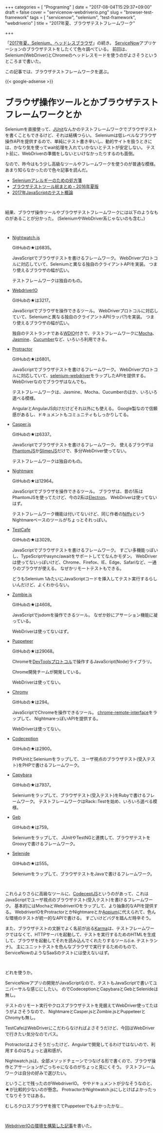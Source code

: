 +++
categories = [ "Programing" ]
date = "2017-08-04T15:29:37+09:00"
draft = false
cover = "servicenow-webdriverio.png"
slug = "browser-test-framework"
tags = [ "servicenow", "selenium", "test-framework", "webdriverio" ]
title = "2017年夏、ブラウザテストフレームワーク"

+++

「[2017年夏、Selenium、ヘッドレスブラウザ](https://www.kaitoy.xyz/2017/07/12/2017-selenium-headless-browsers/)」の続き。
[ServiceNow](https://www.servicenow.com/ja)アプリケーションのブラウザテストをしたくて色々調べている。
前回は、Selenium(WebDriver)とChromeのヘッドレスモードを使うのがよさそうというところまで書いた。

この記事では、ブラウザテストフレームワークを選ぶ。

{{< google-adsense >}}

# ブラウザ操作ツールとかブラウザテストフレームワークとか

Seleniumを直接使って、[JUnit](http://junit.org/junit4/)なんかのテストフレームワークでブラウザテストを書くこともできるけど、それは結構つらい。
Seleniumは低レベルなブラウザ操作APIを提供するので、単純にテスト書き辛いし、動的サイトを扱うときには、かなり気を使ってwait処理を入れていかないとテストが安定しない。
テスト前に、WebDriverの準備をしないといけなかったりするのも面倒。

なので、昨今はもう少し高級なツールやフレームワークを使うのが普通な模様。
あまり知らなかったので色々記事を読んだ。

* [Seleniumアレルギーのための処方箋](http://qiita.com/cognitom/items/27b7375bea653b414c8f)
* [ブラウザテストツール総まとめ・2016年夏版](http://qiita.com/cognitom/items/6cce719b57341769c14d)
* [2017年JavaScriptのテスト概論](http://postd.cc/a-complete-guide-to-testing-javascript-in-2017/)

<br>

結果、ブラウザ操作ツールやブラウザテストフレームワークには以下のようなものがあることが分かった。
(SeleniumやWebDriver系じゃないのも含む。)

<br>

* [Nightwatch.js](http://nightwatchjs.org/)

    GitHubの★は6835。

    JavaScriptでブラウザテストを書けるフレームワーク。
    WebDriverプロトコルに対応していて、Seleniumと異なる独自のクライアントAPIを実装。
    つまり使えるブラウザの幅が広い。

    テストフレームワークは独自のもの。

* [WebdriverIO](http://webdriver.io/)

    GitHubの★は3217。

    JavaScriptでブラウザを操作できるツール。
    WebDriverプロトコルに対応していて、Seleniumと異なる独自のクライアントAPI(ラッパ?)を実装。
    つまり使えるブラウザの幅が広い。

    独自のテストランナである[WDIO](http://webdriver.io/guide/testrunner/gettingstarted.html)付きで、テストフレームワークに[Mocha](https://mochajs.org/)、[Jasmine](https://jasmine.github.io/)、[Cucumber](https://cucumber.io/)など、いろいろ利用できる。

* [Protractor](http://www.protractortest.org/#/)

    GitHubの★は6801。

    JavaScriptでブラウザテストを書けるフレームワーク。
    WebDriverプロトコルに対応していて、[selenium-webdriver](https://github.com/SeleniumHQ/selenium/wiki/WebDriverJs)をラップしたAPIを提供する。
    WebDriverなのでブラウザはなんでも。

    テストフレームワークは、Jasmine、Mocha、Cucumberのほか、いろいろ選べる模様。

    AngularとAngularJS向けだけどそれ以外にも使える。
    Google製なので信頼感があるし、ドキュメントもコミュニティもしっかりしてる。

* [Casper.js](http://casperjs.org/)

    GitHubの★は6337。

    JavaScriptでブラウザテストを書けるフレームワーク。
    使えるブラウザは[PhantomJS](http://phantomjs.org/)か[SlimerJS](https://slimerjs.org/)だけで、多分WebDriver使ってない。

    テストフレームワークは独自のもの。

* [Nightmare](http://www.nightmarejs.org/)

    GitHubの★は12964。

    JavaScriptでブラウザを操作できるツール。
    ブラウザは、昔の1系はPhantomJSを使ってたけど、今の2系は[Electron](https://electron.atom.io/)。
    WebDriverは使ってないはず。

    テストフレームワーク機能は付いてないけど、同じ作者の[Niffy](https://open.segment.com/niffy)というNightmareベースのツールがちょっとそれっぽい。

* [TestCafe](https://devexpress.github.io/testcafe/)

    GitHubの★は3029。

    JavaScriptでブラウザテストを書けるフレームワーク。
    すごい多機能っぽいし、TypeScriptやasync/awaitをサポートしててなんかモダン。
    WebDriverは使ってないっぽいけど、Chrome、Firefox、IE、Edge、Safariなど、一通りのブラウザが使える。
    なぜかリモートテストもできる。

    どうもSelenium 1みたいにJavaScriptコードを挿入してテスト実行するらしいんだけど、よくわからない。

* [Zombie.js](http://zombie.js.org/)

    GitHubの★は4608。

    JavaScriptでjsdomを操作できるツール。
    なぜか妙にアサーション機能に凝っている。

    WebDriverは使ってないはず。

* [Puppeteer](https://github.com/GoogleChrome/puppeteer)

    GitHubの★は29068。

    Chromeを[DevToolsプロトコル](https://chromedevtools.github.io/devtools-protocol/)で操作するJavaScript(Node)ライブラリ。

    Chrome開発チームが開発している。

    WebDriverは使ってない。

* [Chromy](https://github.com/OnetapInc/chromy)

    GitHubの★は294。

    JavaScriptでChromeを操作できるツール。
    [chrome-remote-interface](https://github.com/cyrus-and/chrome-remote-interface)をラップして、
    NightmareっぽいAPIを提供する。

    WebDriverは使ってない。

* [Codeception](http://codeception.com/)

    GitHubの★は2900。

    PHPUnitとSeleniumをラップして、ユーザ視点のブラウザテスト(受入テスト)をPHPで書けるフレームワーク。

* [Capybara](http://teamcapybara.github.io/capybara/)

    GitHubの★は7937。

    Seleniumをラップして、ブラウザテスト(受入テスト)をRubyで書けるフレームワーク。
    テストフレームワークはRack::Testを始め、いろいろ選べる模様。

* [Geb](http://www.gebish.org/)

    GitHubの★は759。

    Seleniumをラップして、 JUnitやTestNGと連携して、ブラウザテストをGroovyで書けるフレームワーク。

* [Selenide](http://selenide.org/)

    GitHubの★は555。

    Seleniumをラップして、ブラウザテストをJavaで書けるフレームワーク。

<br>

これらよりさらに高級なツールに、[CodeceptJS](http://codecept.io/)というのがあって、これはJavaScriptでユーザ視点のブラウザテスト(受入テスト)を書けるフレームワーク。
基本的にはMochaとWebdriverIOをラップして、より抽象的なAPIを提供する。
WebdriverIOをProtractorとかNightmareとか[Appium](http://appium.io/)に代えられて、色んな環境のテストが統一的なAPIで書ける。
すごいけどバグを踏んだ時辛そう。

また、ブラウザテストの文脈でよく名前が出る[Karma](http://karma-runner.github.io/1.0/index.html)は、テストフレームワークではなくて、HTTPサーバを起動して、テストを実行するためのHTMLを生成して、ブラウザを起動してそれを読み込んでくれたりするツール(i.e. テストランナ)。
主にユニットテストを色んなブラウザで実行するためのもので、ServiceNowのようなSaaSのテストには使えないはず。

<br>

どれを使うか。

ServiceNowアプリの開発がJavaScriptなので、テストもJavaScriptで書いてユニバーサルな感じにしたい。
のでCodeceptionとCapybaraとGebとSelenideは無し。

テストのリモート実行やクロスブラウザテストを見据えてWebDriver使ってたほうがよさそうなので、
NightmareとCasper.jsとZombie.jsとPuppeteerとChromyも無し。

TestCafeはWebDriverにこだわらなければよさそうだけど、今回はWebDriverで行きたい気分なのでパス。

Protractorはよさそうだったけど、Angularで開発してるわけではないので、利用するのはちょっと違和感が。

Nightwatch.jsは、全部メソッドチェーンでつなげる形で書くので、ブラウザ操作とアサーションがごっちゃになるのがちょっと見にくそう。
テストフレームワークは自分の好みで選びたい。

ということで残ったのがWebdriverIO。
ややドキュメントが少なそうなのと、★が比較的少ないのが懸念。
ProtractorかNightwatch.jsにしとけばよかったってなりそうではある。

むしろクロスブラウザを捨ててPuppeteerでもよかったかな…

<br>

[WebdriverIOの環境を構築した記事](https://www.kaitoy.xyz/2017/08/14/webdriverio-chrome/)を書いた。
